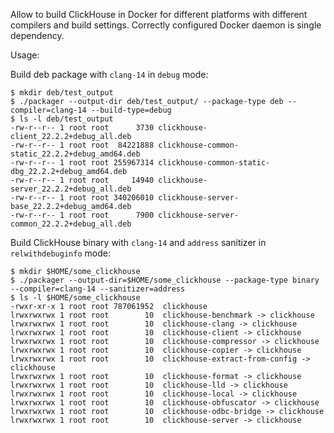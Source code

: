 Allow to build ClickHouse in Docker for different platforms with different
compilers and build settings. Correctly configured Docker daemon is single dependency.

Usage:

Build deb package with `clang-14` in `debug` mode:
```
$ mkdir deb/test_output
$ ./packager --output-dir deb/test_output/ --package-type deb --compiler=clang-14 --build-type=debug
$ ls -l deb/test_output
-rw-r--r-- 1 root root      3730 clickhouse-client_22.2.2+debug_all.deb
-rw-r--r-- 1 root root  84221888 clickhouse-common-static_22.2.2+debug_amd64.deb
-rw-r--r-- 1 root root 255967314 clickhouse-common-static-dbg_22.2.2+debug_amd64.deb
-rw-r--r-- 1 root root     14940 clickhouse-server_22.2.2+debug_all.deb
-rw-r--r-- 1 root root 340206010 clickhouse-server-base_22.2.2+debug_amd64.deb
-rw-r--r-- 1 root root      7900 clickhouse-server-common_22.2.2+debug_all.deb

```

Build ClickHouse binary with `clang-14` and `address` sanitizer in `relwithdebuginfo`
mode:
```
$ mkdir $HOME/some_clickhouse
$ ./packager --output-dir=$HOME/some_clickhouse --package-type binary --compiler=clang-14 --sanitizer=address
$ ls -l $HOME/some_clickhouse
-rwxr-xr-x 1 root root 787061952  clickhouse
lrwxrwxrwx 1 root root        10  clickhouse-benchmark -> clickhouse
lrwxrwxrwx 1 root root        10  clickhouse-clang -> clickhouse
lrwxrwxrwx 1 root root        10  clickhouse-client -> clickhouse
lrwxrwxrwx 1 root root        10  clickhouse-compressor -> clickhouse
lrwxrwxrwx 1 root root        10  clickhouse-copier -> clickhouse
lrwxrwxrwx 1 root root        10  clickhouse-extract-from-config -> clickhouse
lrwxrwxrwx 1 root root        10  clickhouse-format -> clickhouse
lrwxrwxrwx 1 root root        10  clickhouse-lld -> clickhouse
lrwxrwxrwx 1 root root        10  clickhouse-local -> clickhouse
lrwxrwxrwx 1 root root        10  clickhouse-obfuscator -> clickhouse
lrwxrwxrwx 1 root root        10  clickhouse-odbc-bridge -> clickhouse
lrwxrwxrwx 1 root root        10  clickhouse-server -> clickhouse
```
